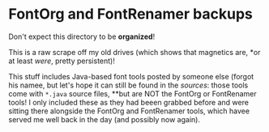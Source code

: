 # FontOrg and FontRenamer backups

Don't expect this directory to be **organized**!

This is a raw scrape off my old drives (which shows that magnetics are, *or at least *were*, pretty persistent)!

This stuff includes Java-based font tools posted by someone else (forgot his namee, but let's hope it can still be found in the *sources*: those tools come with `*.java` source files, **but are NOT the FontOrg or FontRenamer tools! I only included these as they had beeen grabbed before and were sitting there alongside the FontOrg and FontRenamer tools, which havee served me well back in the day (and possibly now again).

